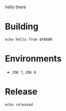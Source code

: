 hello there

# Building

    echo hello from $PARAM

# Environments

* `JDK 7`, `JDK 8`

# Release

    echo released
